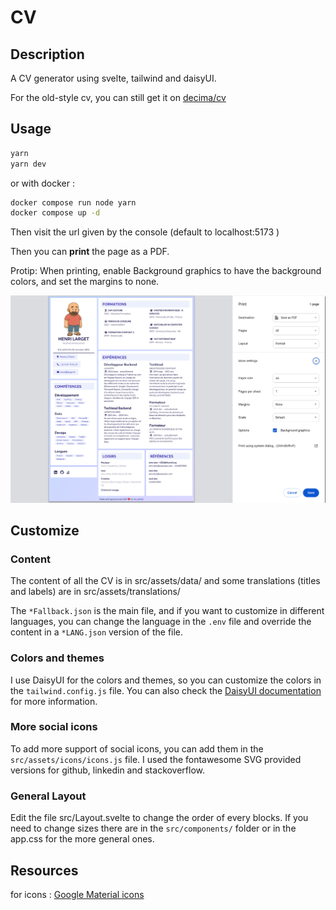 CV
==================

## Description

A CV generator using svelte, tailwind and daisyUI.

For the old-style cv, you can still get it on [decima/cv](https://github.com/decima/cv)

## Usage

```bash
yarn
yarn dev
```

or with docker :

```bash
docker compose run node yarn
docker compose up -d
```

Then visit the url given by the console (default to localhost:5173 )

Then you can **print** the page as a PDF.

Protip: When printing, enable Background graphics to have the background colors, and set the margins to none.

![screenshot on the resume rendered in chrome printing popup](./docs/img.png)

## Customize

### Content

The content of all the CV is in src/assets/data/ and some translations (titles and labels) are in
src/assets/translations/

The `*Fallback.json` is the main file, and if you want to customize in different languages, you can change the language
in the `.env` file and override the content in a `*LANG.json` version of the file.

### Colors and themes

I use DaisyUI for the colors and themes, so you can customize the colors in the `tailwind.config.js` file.
You can also check the [DaisyUI documentation](https://daisyui.com/docs/themes/) for more information.

### More social icons

To add more support of social icons, you can add them in the `src/assets/icons/icons.js` file.
I used the fontawesome SVG provided versions for github, linkedin and stackoverflow.

### General Layout

Edit the file src/Layout.svelte to change the order of every blocks.
If you need to change sizes there are in the `src/components/` folder or in the app.css for the more general ones.

## Resources

for icons :
[Google Material icons](https://fonts.google.com/icons?selected=Material+Symbols+Outlined:receipt_long:FILL@0;wght@500;GRAD@0;opsz@48)